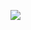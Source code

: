 [![](https://private-user-images.githubusercontent.com/149029289/399654820-c42a27a8-7e8f-4d88-b3f7-9a46492f0f03.png?jwt=eyJhbGciOiJIUzI1NiIsInR5cCI6IkpXVCJ9.eyJpc3MiOiJnaXRodWIuY29tIiwiYXVkIjoicmF3LmdpdGh1YnVzZXJjb250ZW50LmNvbSIsImtleSI6ImtleTUiLCJleHAiOjE3MzU4NTAzMDYsIm5iZiI6MTczNTg1MDAwNiwicGF0aCI6Ii8xNDkwMjkyODkvMzk5NjU0ODIwLWM0MmEyN2E4LTdlOGYtNGQ4OC1iM2Y3LTlhNDY0OTJmMGYwMy5wbmc_WC1BbXotQWxnb3JpdGhtPUFXUzQtSE1BQy1TSEEyNTYmWC1BbXotQ3JlZGVudGlhbD1BS0lBVkNPRFlMU0E1M1BRSzRaQSUyRjIwMjUwMTAyJTJGdXMtZWFzdC0xJTJGczMlMkZhd3M0X3JlcXVlc3QmWC1BbXotRGF0ZT0yMDI1MDEwMlQyMDMzMjZaJlgtQW16LUV4cGlyZXM9MzAwJlgtQW16LVNpZ25hdHVyZT1jMzBjNmRhYWEyMTI2MGM2ZGI3Nzg0YzI0YmE2YzFlN2FmODNlNDM4MzE3YzVlNzdjOTYxNTJiYjUwMTJiNDZjJlgtQW16LVNpZ25lZEhlYWRlcnM9aG9zdCJ9.MuPKx8mWaUbj4LNxuIPZX1lZVI-ut2N1_eJX7kJTMvM)](https://github.com/orgs/BetterGuildedgg/discussions)
